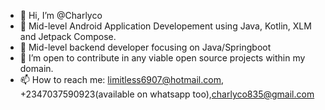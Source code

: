 - 👋 Hi, I’m @Charlyco
- 🌱 Mid-level Android Application Developement using Java, Kotlin, XLM and Jetpack Compose.
- 🌱 Mid-level backend developer focusing on Java/Springboot
- 💞️ I’m open to contribute in any viable open source projects within my domain. 
- 📫 How to reach me: limitless6907@hotmail.com, +2347037590923(available on whatsapp too),charlyco835@gmail.com 

<!---
Charlyco/Charlyco is a ✨ special ✨ repository because its `README.md` (this file) appears on your GitHub profile.
You can click the Preview link to take a look at your changes.
--->
